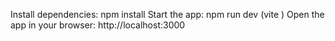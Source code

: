 Install dependencies: npm install
Start the app: npm run dev (vite )
Open the app in your browser: http://localhost:3000
